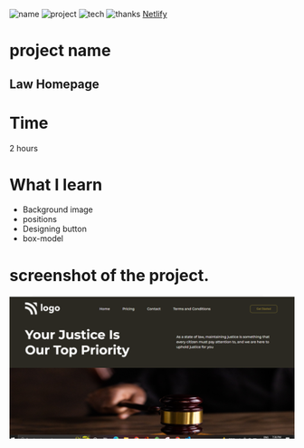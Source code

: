 ![name](https://img.shields.io/badge/name-vikas%20kumar-brightgreen)
![project](https://img.shields.io/badge/project-law%20homepage-green)
![tech](https://img.shields.io/badge/tech-css-yellowgreen)
![thanks](https://img.shields.io/badge/thanks-hitesh%20choudhary-red)
[Netlify](https://law-homepage-840153.netlify.app/)

# project name
## Law Homepage

# Time
2 hours 
# What I learn
* Background image
* positions
* Designing button
* box-model

# screenshot of the project.
![dance project](./screenshot/law.PNG)
